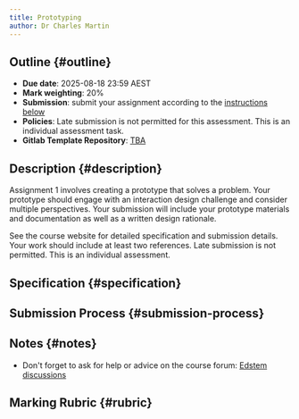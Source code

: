 ```yaml
---
title: Prototyping
author: Dr Charles Martin
---
```


## Outline {#outline}

- **Due date**: 2025-08-18 23:59 AEST
- **Mark weighting**: 20%
- **Submission**: submit your assignment according to the [instructions below](#submission-process)
- **Policies**: Late submission is not permitted for this assessment. This is an individual assessment task.
- **Gitlab Template Repository**: [TBA](https://gitlab.cecs.anu.edu.au/comp3900/)

## Description {#description}

Assignment 1 involves creating a prototype that solves a problem. 
Your prototype should engage with an interaction design challenge and consider multiple perspectives.
Your submission will include your prototype materials and documentation as well as a written design rationale.

See the course website for detailed specification and submission details. Your work should include at least two references. Late submission is not permitted. This is an individual assessment.

## Specification {#specification}

## Submission Process {#submission-process}

## Notes {#notes}

- Don't forget to ask for help or advice on the course forum: [Edstem discussions](https://edstem.org/au/courses/24905/discussion)

## Marking Rubric {#rubric}

